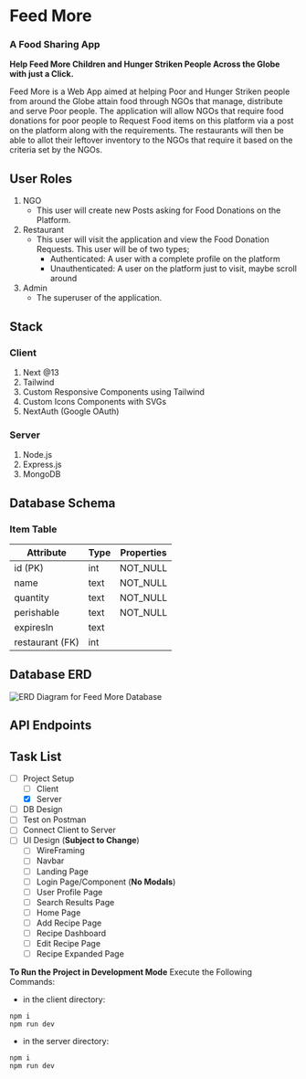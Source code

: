 # Feed More
### A Food Sharing App

**Help Feed More Children and Hunger Striken People Across the Globe with just a Click.**

Feed More is a Web App aimed at helping Poor and Hunger Striken people from around the Globe attain food through NGOs
that manage, distribute and serve Poor people. The application will allow NGOs that require food donations for poor people
to Request Food items on this platform via a post on the platform along with the requirements. The restaurants will then be
able to allot their leftover inventory to the NGOs that require it based on the criteria set by the NGOs.

## User Roles
1. NGO
      - This user will create new Posts asking for Food Donations on the Platform.
2. Restaurant
      - This user will visit the application and view the Food Donation Requests. This user will be of two types;
          - Authenticated: A user with a complete profile on the platform
          - Unauthenticated: A user on the platform just to visit, maybe scroll around
3. Admin
      - The superuser of the application.

## Stack
### Client
1. Next @13
2. Tailwind
3. Custom Responsive Components using Tailwind
4. Custom Icons Components with SVGs
5. NextAuth (Google OAuth)

### Server
1. Node.js
2. Express.js
3. MongoDB

## Database Schema
### Item Table
| Attribute       | Type |  Properties  |
| --------------- | ---- | ------------ |
| id (PK)         | int  |   NOT_NULL   |
| name            | text |   NOT_NULL   |
| quantity        | text |   NOT_NULL   |
| perishable      | text |   NOT_NULL   |
| expiresIn       | text |              |
| restaurant (FK) | int  |              |

## Database ERD
![ERD Diagram for Feed More Database]()

## API Endpoints

## Task List
- [ ] Project Setup
  - [ ] Client
  - [x] Server
- [ ] DB Design
 - [ ] Test on Postman
- [ ] Connect Client to Server
- [ ] UI Design (**Subject to Change**)
  - [ ] WireFraming
  - [ ] Navbar
  - [ ] Landing Page
  - [ ] Login Page/Component (**No Modals**)
  - [ ] User Profile Page
  - [ ] Search Results Page
  - [ ] Home Page
  - [ ] Add Recipe Page
  - [ ] Recipe Dashboard
  - [ ] Edit Recipe Page
  - [ ] Recipe Expanded Page

**To Run the Project in Development Mode**
Execute the Following Commands:
- in the client directory:
```
npm i
npm run dev
```

- in the server directory:
```
npm i
npm run dev
```

